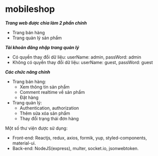 # mobileshop

***Trang web được chia làm 2 phần chính***
- Trang bán hàng
- Trang quản lý sản phẩm

***Tài khoản đăng nhập trang quản lý***
- Có quyền thay đổi dữ liệu: userName: admin, passWord: admin
- Không có quyền thay đổi dữ liệu: userName: guest, passWord: guest

***Các chức năng chính***
- Trang bán hàng:
  + Xem thông tin sản phẩm
  + Comment realtime về sản phẩm
  + Đặt hàng
- Trang quản lý:
  + Authentication, authorization 
  + Thêm sửa xóa sản phẩm
  + Thay đổi trạng thái đơn hàng

Một số thư viện được sử dụng:
- Front-end: Reactjs, redux, axios, formik, yup, styled-components, material-ui.
- Back-end: NodeJS(express), multer, socket.io, jsonwebtoken.
 
